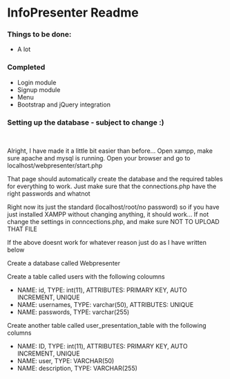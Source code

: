 <h1>InfoPresenter Readme</h1>

<h3><b>Things to be done:</b></h3>
<ul>
<li>A lot</li>
</ul>
<h3><b>Completed</b></h3>
<ul>
<li>Login module</li>
<li>Signup module</li>
<li>Menu</li>
<li>Bootstrap and jQuery integration</li>
</ul>

<h3>Setting up the database - subject to change :)</h3>
<br />
<p>Alright, I have made it a little bit easier than before... Open xampp, make sure apache and mysql is running. Open your browser and go to localhost/webpresenter/start.php</p>
<p>That page should automatically create the database and the required tables for everything to work. Just make sure that the connections.php have the right passwords and whatnot</p>
<p>Right now its just the standard (localhost/root/no password) so if you have just installed XAMPP without changing anything, it should work... If not change the settings in conncections.php, and make sure NOT TO UPLOAD THAT FILE</p>
<p>If the above doesnt work for whatever reason just do as I have written below</p>


<p>Create a database called Webpresenter</p>
<p>Create a table called users with the following coloumns</p>
<ul>
<li>NAME: id, TYPE: int(11), ATTRIBUTES: PRIMARY KEY, AUTO INCREMENT, UNIQUE</li>
<li>NAME: usernames, TYPE: varchar(50), ATTRIBUTES: UNIQUE</li>
<li>NAME: passwords, TYPE: varchar(255)</li>
</ul>

<p>Create another table called user_presentation_table with the following columns
<ul>
<li>NAME: ID, TYPE: int(11), ATTRIBUTES: PRIMARY KEY, AUTO INCREMENT, UNIQUE</li>
<li>NAME: user, TYPE: VARCHAR(50)</li>
<li>NAME: description, TYPE: VARCHAR(255)</li>
</ul>